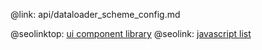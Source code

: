 @link: api/dataloader_scheme_config.md

@seolinktop: [ui component library](https://webix.com)
@seolink: [javascript list](https://webix.com/widget/list/)